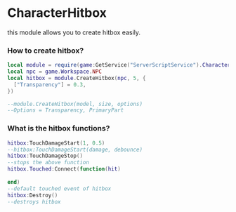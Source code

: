 # CharacterHitbox
this module allows you to create hitbox easily.

### How to create hitbox?
```lua
local module = require(game:GetService("ServerScriptService").CharacterHitbox)
local npc = game.Workspace.NPC
local hitbox = module.CreateHitbox(npc, 5, {
  ["Transparency"] = 0.3,
})

--module.CreateHitbox(model, size, options)
--Options = Transparency, PrimaryPart

```

### What is the hitbox functions?
```lua
hitbox:TouchDamageStart(1, 0.5)
--hitbox:TouchDamageStart(damage, debounce)
hitbox:TouchDamageStop()
--stops the above function
hitbox.Touched:Connect(function(hit)
  
end)
--default touched event of hitbox
hitbox:Destroy()
--destroys hitbox
```
